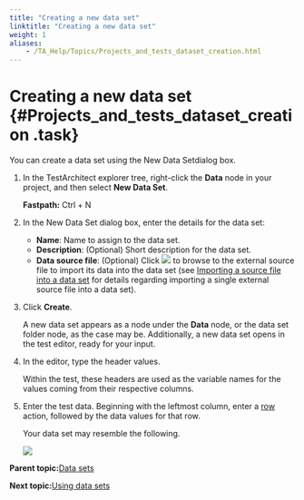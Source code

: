 ```yaml
--- 
title: "Creating a new data set"
linktitle: "Creating a new data set"
weight: 1
aliases: 
    - /TA_Help/Topics/Projects_and_tests_dataset_creation.html
---
```

# Creating a new data set {#Projects_and_tests_dataset_creation .task}

You can create a data set using the New Data Setdialog box.

1.  In the TestArchitect explorer tree, right-click the **Data** node in your project, and then select **New Data Set**.

    **Fastpath:** Ctrl + N

2.  In the New Data Set dialog box, enter the details for the data set:

    -   **Name**: Name to assign to the data set.
    -   **Description**: \(Optional\) Short description for the data set.
    -   **Data source file**: \(Optional\) Click ![](../Images/btn.browse-ellipsis.01.png) to browse to the external source file to import its data into the data set \(see [Importing a source file into a data set](Projects_and_tests_dataset_importing.html) for details regarding importing a single external source file into a data set\).
3.  Click **Create**.

    A new data set appears as a node under the **Data** node, or the data set folder node, as the case may be. Additionally, a new data set opens in the test editor, ready for your input.

4.  In the editor, type the header values.

    Within the test, these headers are used as the variable names for the values coming from their respective columns.

5.  Enter the test data. Beginning with the leftmost column, enter a [row](../../TA_Automation/Topics/bia_row.html) action, followed by the data values for that row.

    Your data set may resemble the following.

    ![](../Images/data_set_creation.png)


**Parent topic:**[Data sets](../../TA_Help/Topics/Projects_and_tests_dataset.html)

**Next topic:**[Using data sets](../../TA_Help/Topics/Projects_and_tests_dataset_usage.html)

